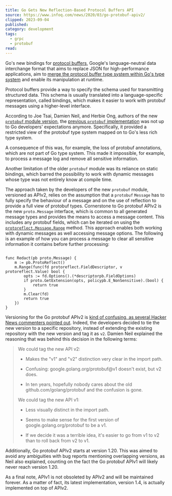 ```yaml
---
title: Go Gets New Reflection-Based Protocol Buffers API
source: https://www.infoq.com/news/2020/03/go-protobuf-apiv2/
clipped: 2023-09-04
published: 
category: development
tags:
  - grpc
  - protobuf
read:
---
```


Go's new bindings for [protocol buffers](https://developers.google.com/protocol-buffers), Google's language-neutral data interchange format that aims to replace JSON for high-performance applications, aim to [merge the protocol buffer type system within Go's type system](https://blog.golang.org/a-new-go-api-for-protocol-buffers) and enable its manipulation at runtime.

Protocol buffers provide a way to specify the schema used for transmitting structured data. This schema is usually translated into a language-specific representation, called bindings, which makes it easier to work with protobuf messages using a higher-level interface.

According to Joe Tsai, Damien Neil, and Herbie Ong, authors of the new [`protobuf` module version](https://pkg.go.dev/mod/google.golang.org/protobuf), the [previous `protobuf` implementation](https://github.com/golang/protobuf) was not up to Go developers' expectations anymore. Specifically, it provided a restricted view of the protobuf type system mapped on to Go's less rich type system.

A consequence of this was, for example, the loss of protobuf annotations, which are not part of Go type system. This made it impossible, for example, to process a message log and remove all sensitive information.

Another limitation of the older `protobuf` module was its reliance on static bindings, which barred the possibility to work with dynamic messages whose type was not entirely know at compile time.

The approach taken by the developers of the new `protobuf` module, versioned as APIv2, relies on the assumption that a `protobuf` `Message` has to fully specify the behaviour of a message and on the use of reflection to provide a full view of protobuf types. Cornerstone to Go protobuf APIv2 is the new `proto.Message` interface, which is common to all generated message types and provides the means to access a message content. This includes any protobuf fields, which can be iterated on using the [`protoreflect.Message.Range`](https://pkg.go.dev/google.golang.org/protobuf/reflect/protoreflect?tab=doc#Message.Range) method. This approach enables both working with dynamic messages as well accessing message options. The following is an example of how you can process a message to clear all sensitive information it contains before further processing:

```

func Redact(pb proto.Message) {
    m := pb.ProtoReflect()
    m.Range(func(fd protoreflect.FieldDescriptor, v protoreflect.Value) bool {
        opts := fd.Options().(*descriptorpb.FieldOptions)
        if proto.GetExtension(opts, policypb.E_NonSensitive).(bool) {
            return true
        }
        m.Clear(fd)
        return true
    })
}
```

Versioning for the Go protobuf APIv2 is [kind of confusing, as several Hacker News commenters pointed out](https://news.ycombinator.com/item?id=22468494). Indeed, the developers decided to tie the new version to a specific repository, instead of extending the existing repository with the new version and tag it as `v2`. Damien Neil explained the reasoning that was behind this decision in the following terms:

> We could tag the new API v2:
> 
> -   Makes the "v1" and "v2" distinction very clear in the import path.
>     
> -   Confusing: google.golang.org/protobuf@v1 doesn't exist, but v2 does.
>     
> -   In ten years, hopefully nobody cares about the old github.com/golang/protobuf and the confusion is gone.
>     
> 
> We could tag the new API v1:
> 
> -   Less visually distinct in the import path.
>     
> -   Seems to make sense for the first version of google.golang.org/protobuf to be a v1.
>     
> -   If we decide it was a terrible idea, it's easier to go from v1 to v2 than to roll back from v2 to v1.
>     

Additionally, Go protobuf APIv2 starts at version 1.20. This was aimed to avoid any ambiguities with bug reports mentioning overlapping versions, as Neil also explained, counting on the fact the Go protobuf APIv1 will likely never reach version 1.20.

As a final note, APIv1 is not obsoleted by APIv2 and will be maintained forever. As a matter of fact, its latest implementation, version 1.4, is actually implemented on top of APIv2.